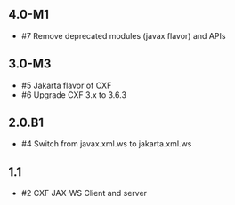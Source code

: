 ## 4.0-M1

* #7 Remove deprecated modules (javax flavor) and APIs

## 3.0-M3

* #5 Jakarta flavor of CXF
* #6 Upgrade CXF 3.x to 3.6.3

## 2.0.B1

* #4 Switch from javax.xml.ws to jakarta.xml.ws

## 1.1

* #2 CXF JAX-WS Client and server

